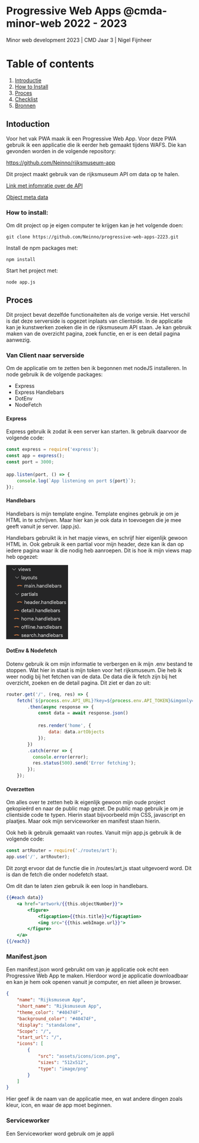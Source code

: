 # Progressive Web Apps @cmda-minor-web 2022 - 2023

Minor web development 2023 | CMD Jaar 3 | Nigel Fijnheer

# Table of contents
1. [Introductie](#introductie)
2. [How to Install](#HowToInstall)
3. [Proces](#proces)
3. [Checklist](#checklist)
3. [Bronnen](#bronnen)

## Intoduction <a name="introductie"></a>
Voor het vak PWA maak ik een Progressive Web App. Voor deze PWA gebruik ik een applicatie die ik eerder heb gemaakt tijdens WAFS. 
Die kan gevonden worden in de volgende repository:

https://github.com/Neinno/rijksmuseum-app


Dit project maakt gebruik van de rijksmuseum API om data op te halen.

[Link met infomratie over de API](https://www.rijksmuseum.nl/nl/onderzoek/onderzoek-doen/data)

[Object meta data](https://data.rijksmuseum.nl/object-metadata/)

### How to install: <a name="HowToInstall"></a>
Om dit project op je eigen computer te krijgen kan je het volgende doen:

```
git clone https://github.com/Neinno/progressive-web-apps-2223.git
```


Install de npm packages met:

```
npm install
```


Start het project met:

```
node app.js
```


## Proces <a name="proces"></a>
Dit project bevat dezelfde functionaiteiten als de vorige versie. Het verschil is dat deze serverside is opgezet inplaats van clientside. In de applicatie kan je kunstwerken zoeken die in de rijksmuseum API staan. Je kan gebruik maken van de overzicht pagina, zoek functie, en er is een detail pagina aanwezig.

### Van Client naar serverside
Om de applicatie om te zetten ben ik begonnen met nodeJS installeren. In node gebruik ik de volgende packages:
- Express
- Express Handlebars
- DotEnv
- NodeFetch

#### Express
Express gebruik ik zodat ik een server kan starten. Ik gebruik daarvoor de volgende code:
```js
const express = require('express');
const app = express();
const port = 3000;

app.listen(port, () => {
    console.log(`App listening on port ${port}`);
});
```

#### Handlebars
Handlebars is mijn template engine. Template engines gebruik je om je HTML in te schrijven. Maar hier kan je ook data in toevoegen die je mee geeft vanuit je server. (app.js).

Handlebars gebruikt ik in het mapje views, en schrijf hier eigenlijk gewoon HTML in. Ook gebruik ik een partial voor mijn header, deze kan ik dan op iedere pagina waar ik die nodig heb aanroepen. Dit is hoe ik mijn views map heb opgezet:

<img src="/readmeimgs/templateengine.png" height=200px>

#### DotEnv & Nodefetch
Dotenv gebruik ik om mijn informatie te verbergen en ik mijn .env bestand te stoppen. Wat hier in staat is mijn token voor het rijksmuseum. Die heb ik weer nodig bij het fetchen van de data. De data die ik fetch zijn bij het overzicht, zoeken en de detail pagina. Dit ziet er dan zo uit:
```js
router.get('/', (req, res) => {
    fetch(`${process.env.API_URL}?key=${process.env.API_TOKEN}&imgonly=true`)
        .then(async response => {
            const data = await response.json()
        
            res.render('home', {
                data: data.artObjects
            });
        })
        .catch(error => {
          console.error(error);
          res.status(500).send('Error fetching');
        });
    });
```

#### Overzetten
Om alles over te zetten heb ik eigenlijk gewoon mijn oude project gekopieërd en naar de public map gezet. De public map gebruik je om je clientside code te typen. Hierin staat bijvoorbeeld mijn CSS, javascript en plaatjes. Maar ook mijn serviceworker en manifest staan hierin.

Ook heb ik gebruik gemaakt van routes. Vanuit mijn app.js gebruik ik de volgende code:
```js
const artRouter = require('./routes/art');
app.use('/', artRouter);
```

Dit zorgt ervoor dat de functie die in /routes/art,js staat uitgevoerd word. Dit is dan de fetch die onder nodefetch staat.

Om dit dan te laten zien gebruik ik een loop in handlebars.

```handlebars
{{#each data}}
    <a href="artwork/{{this.objectNumber}}">
        <figure>
            <figcaption>{{this.title}}</figcaption>
            <img src="{{this.webImage.url}}">
        </figure>
    </a>
{{/each}}
```

### Manifest.json
Een manifest.json word gebruikt om van je applicatie ook echt een Progressive Web App te maken. Hierdoor word je applicatie downloadbaar en kan je hem ook openen vanuit je computer, en niet alleen je browser.

```json
{
	"name": "Rijksmuseum App",
	"short_name": "Rijksmuseum App",
	"theme_color": "#40474F",
	"background_color": "#40474F",
	"display": "standalone",
	"Scope": "/",
	"start_url": "/",
	"icons": [
        {   
            "src": "assets/icons/icon.png",
            "sizes": "512x512",
            "type": "image/png"	
        }
    ]
}
```

Hier geef ik de naam van de applicatie mee, en wat andere dingen zoals kleur, icon, en waar de app moet beginnen.

### Serviceworker
Een Serviceworker word gebruik om je appli
<!-- Here are some hints for your project! -->

<!-- Start out with a title and a description -->

<!-- Add a nice image here at the end of the week, showing off your shiny frontend 📸 -->

<!-- Add a link to your live demo in Github Pages 🌐-->

<!-- replace the code in the /docs folder with your own, so you can showcase your work with GitHub Pages 🌍 -->

<!-- Maybe a table of contents here? 📚 -->

<!-- ☝️ replace this description with a description of your own work -->

<!-- How about a section that describes how to install this project? 🤓 -->

<!-- ...but how does one use this project? What are its features 🤔 -->

<!-- ...you should implement an explanation of client- server rendering choices 🍽 -->

<!-- ...and an activity diagram including the Service Worker 📈 -->

<!-- This would be a good place for a list of enhancements to optimize the critical render path implemented your app  -->

<!-- Maybe a checklist of done stuff and stuff still on your wishlist? ✅ -->

<!-- We all stand on the shoulders of giants, please link all the sources you used in to create this project. -->

<!-- How about a license here? When in doubt use GNU GPL v3. 📜  -->
